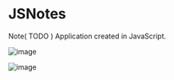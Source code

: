 # JSNotes
Note( TODO ) Application created in JavaScript.

![image](https://github.com/Rohanpatel08/JSNotes/assets/72680873/df49d80e-38af-4e12-88d1-8e1e4b636e23)

![image](https://github.com/Rohanpatel08/JSNotes/assets/72680873/d00cc65a-942b-422d-bfd6-9f299d13c360)

